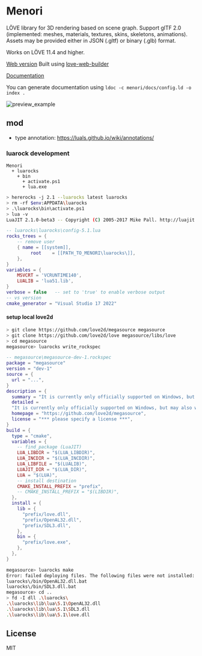 # Menori

LÖVE library for 3D rendering based on scene graph. Support glTF 2.0 (implemented: meshes, materials, textures, skins, skeletons, animations). Assets may be provided either in JSON (.gltf) or binary (.glb) format.

Works on LÖVE 11.4 and higher.

[Web version](https://rozenmad.github.io/menori_demo1201/)
Built using [love-web-builder](https://github.com/rozenmad/love-web-builder)

[Documentation](https://rozenmad.github.io)

You can generate documentation using `ldoc -c menori/docs/config.ld -o index .`

![preview_example](preview.png)

## mod

- type annotation: https://luals.github.io/wiki/annotations/

### luarock development

```
Menori
  + luarocks
    + bin
      + activate.ps1
      + lua.exe
```

```sh
> hererocks -j 2.1 --luarocks latest luarocks
> rm -rf $env:APPDATA\luarocks
> .\luarocks\bin\activate.ps1
> lua -v
LuaJIT 2.1.0-beta3 -- Copyright (C) 2005-2017 Mike Pall. http://luajit.org/
```

```lua
-- luarocks\luarocks\config-5.1.lua
rocks_trees = {
    -- remove user
    { name = [[system]],
         root    = [[PATH_TO_MENORI\luarocks\]],
    },
}
variables = {
    MSVCRT = 'VCRUNTIME140',
    LUALIB = 'lua51.lib',
}
verbose = false   -- set to 'true' to enable verbose output
-- vs version
cmake_generator = "Visual Studio 17 2022"
```

#### setup local love2d

```sh
> git clone https://github.com/love2d/megasource megasource
> git clone https://github.com/love2d/love megasource/libs/love
> cd megasource
megasource> luarocks write_rockspec
```

```lua
-- megasource\megasource-dev-1.rockspec
package = "megasource"
version = "dev-1"
source = {
  url = "...",
}
description = {
  summary = "It is currently only officially supported on Windows, but may also work on macOS.",
  detailed =
  "It is currently only officially supported on Windows, but may also work on macOS. It could certainly also work on Linux, but good package managers makes megasource less relevant there.",
  homepage = "https://github.com/love2d/megasource",
  license = "*** please specify a license ***",
}
build = {
  type = "cmake",
  variables = {
    -- find_package (LuaJIT)
    LUA_LIBDIR = "$(LUA_LIBDIR)",
    LUA_INCDIR = "$(LUA_INCDIR)",
    LUA_LIBFILE = "$(LUALIB)",
    LUAJIT_DIR = "$(LUA_DIR)",
    LUA = "$(LUA)",
    -- install destination
    CMAKE_INSTALL_PREFIX = "prefix",
    -- CMAKE_INSTALL_PREFIX = "$(LIBDIR)",
  },
  install = {
    lib = {
      "prefix/love.dll",
      "prefix/OpenAL32.dll",
      "prefix/SDL3.dll",
    },
    bin = {
      "prefix/love.exe",
    },
  },
}
```

```sh
megasource> luarocks make
Error: failed deploying files. The following files were not installed:
luarocks\/bin/OpenAL32.dll.bat
luarocks\/bin/SDL3.dll.bat
megasource> cd ..
> fd -I dll .\luarocks\
.\luarocks\lib\lua\5.1\OpenAL32.dll
.\luarocks\lib\lua\5.1\SDL3.dll
.\luarocks\lib\lua\5.1\love.dll
```

## License

MIT
